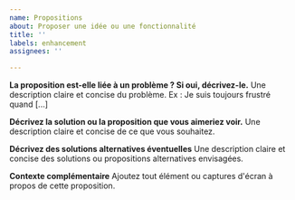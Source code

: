 ```yaml
---
name: Propositions
about: Proposer une idée ou une fonctionnalité
title: ''
labels: enhancement
assignees: ''

---
```


**La proposition est-elle liée à un problème ? Si oui, décrivez-le.**
Une description claire et concise du problème. Ex : Je suis toujours frustré quand [...]

**Décrivez la solution ou la proposition que vous aimeriez voir.**
Une description claire et concise de ce que vous souhaitez.

**Décrivez des solutions alternatives éventuelles**
Une description claire et concise des solutions ou propositions alternatives envisagées.

**Contexte complémentaire**
Ajoutez tout élément ou captures d'écran à propos de cette proposition.
